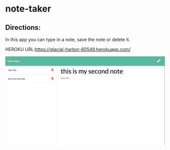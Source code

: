 # note-taker 
## Directions: 
In this app you can type in a note, save the note or delete it.  

HEROKU URL:https://glacial-harbor-60549.herokuapp.com/ 

![notetracker](assets/notetaker.png)